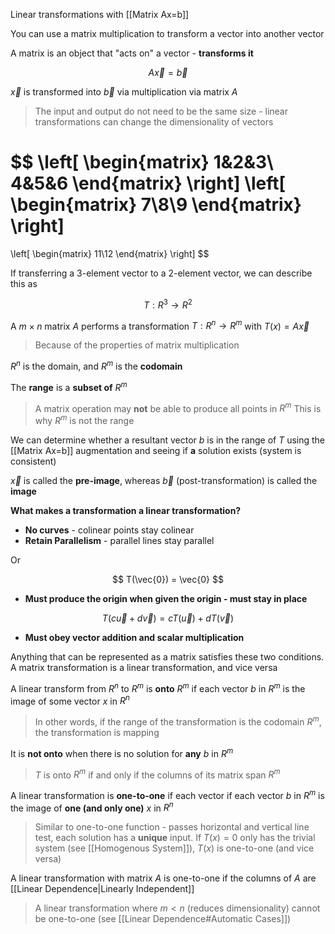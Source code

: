 Linear transformations with [[Matrix Ax=b]]

You can use a matrix multiplication to transform a vector into another vector

A matrix is an object that "acts on" a vector - **transforms it**

$$
A\vec{x} = \vec{b}
$$

$\vec{x}$ is transformed into $\vec{b}$  via multiplication via matrix $A$

> The input and output do not need to be the same size - linear transformations can change the dimensionality of vectors

$$
\left[
\begin{matrix}
1&2&3\\
4&5&6
\end{matrix}
\right]
\left[
\begin{matrix}
7\\8\\9
\end{matrix}
\right] 
= 
\left[
\begin{matrix}
11\\12
\end{matrix}
\right] 
$$

If transferring a 3-element vector to a 2-element vector, we can describe this as

$$
T: R^3 \rightarrow R^2
$$

A $m \times n$ matrix $A$ performs a transformation $T: R^n \rightarrow R^m$ with $T(x) = A\vec{x}$

> Because of the properties of matrix multiplication

$R^n$ is the domain, and $R^m$ is the **codomain**

The **range** is a **subset of** $R^m$

> A matrix operation may **not** be able to produce all points in $R^m$
> This is why $R^m$ is not the range

We can determine whether a resultant vector $b$ is in the range of $T$ using the [[Matrix Ax=b]] augmentation and seeing if **a** solution exists  (system is consistent)

$\vec{x}$ is called the **pre-image**, whereas $\vec{b}$ (post-transformation) is called the **image**

**What makes a transformation a linear transformation?**
- **No curves** - colinear points stay colinear
- **Retain Parallelism** - parallel lines stay parallel

Or

$$
T(\vec{0}) = \vec{0}
$$ 

- **Must produce the origin when given the origin - must stay in place**

 $$
 T(c\vec{u}  + d\vec{v}) = cT(\vec{u}) + dT(\vec{v})
 $$

- **Must obey vector addition and scalar multiplication**

Anything that can be represented as a matrix satisfies these two conditions. A matrix transformation is a linear transformation, and vice versa

A linear transform from $R^n$ to $R^m$ is **onto** $R^m$ if each vector $b$ in $R^m$ is the image of some vector $x$ in $R^n$

> In other words, if the range of the transformation is the codomain $R^m$, the transformation is mapping

It is **not onto** when there is no solution for **any** $b$ in $R^m$ 

> $T$ is onto $R^m$ if and only if the columns of its matrix span $R^m$

A linear transformation is **one-to-one** if each vector  if each vector $b$ in $R^m$ is the image of **one (and only one)** $x$ in $R^n$

> Similar to one-to-one function - passes horizontal and vertical line test, each solution has a **unique** input. 
> If $T(x) = 0$ only has the trivial system (see [[Homogenous System]]), $T(x)$ is one-to-one (and vice versa)

A linear transformation with matrix $A$ is one-to-one if the columns of $A$ are [[Linear Dependence|Linearly Independent]]

> A linear transformation where $m < n$ (reduces dimensionality) cannot be one-to-one (see [[Linear Dependence#Automatic Cases]])